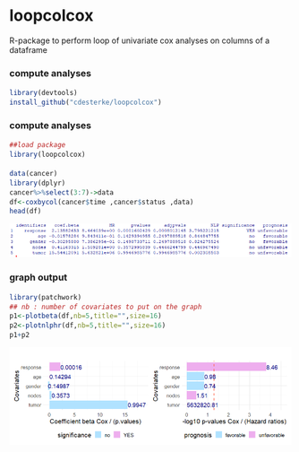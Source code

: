 # loopcolcox
R-package to perform loop of univariate cox analyses on columns of a dataframe



### compute analyses
```r
library(devtools)
install_github("cdesterke/loopcolcox")
```



### compute analyses
```r
##load package
library(loopcolcox)

data(cancer)
library(dplyr)
cancer%>%select(3:7)->data
df<-coxbycol(cancer$time ,cancer$status ,data)
head(df)
```


![res](https://github.com/cdesterke/loopcolcox/blob/main/results.png)

### graph output
```r
library(patchwork)
## nb : number of covariates to put on the graph
p1<-plotbeta(df,nb=5,title="",size=16)
p2<-plotnlphr(df,nb=5,title="",size=16)
p1+p2
```
![plot](https://github.com/cdesterke/loopcolcox/blob/main/patchwork.png)
